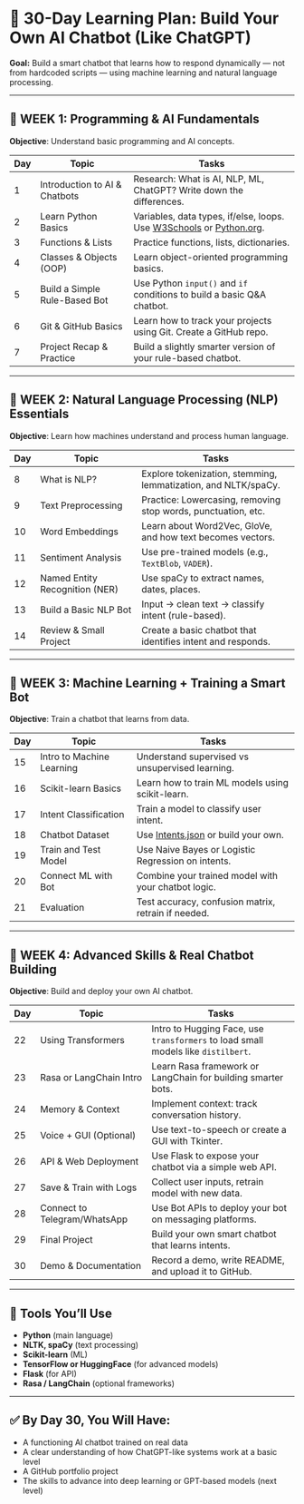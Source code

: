 
# 🧠 30-Day Learning Plan: Build Your Own AI Chatbot (Like ChatGPT)

**Goal:** Build a smart chatbot that learns how to respond dynamically — not from hardcoded scripts — using machine learning and natural language processing.

---

## 🔹 WEEK 1: Programming & AI Fundamentals
**Objective**: Understand basic programming and AI concepts.

| Day | Topic | Tasks |
|-----|-------|-------|
| 1 | Introduction to AI & Chatbots | Research: What is AI, NLP, ML, ChatGPT? Write down the differences. |
| 2 | Learn Python Basics | Variables, data types, if/else, loops. Use [W3Schools](https://www.w3schools.com/python/) or [Python.org](https://docs.python.org/3/tutorial/). |
| 3 | Functions & Lists | Practice functions, lists, dictionaries. |
| 4 | Classes & Objects (OOP) | Learn object-oriented programming basics. |
| 5 | Build a Simple Rule-Based Bot | Use Python `input()` and `if` conditions to build a basic Q&A chatbot. |
| 6 | Git & GitHub Basics | Learn how to track your projects using Git. Create a GitHub repo. |
| 7 | Project Recap & Practice | Build a slightly smarter version of your rule-based chatbot. |

---

## 🔹 WEEK 2: Natural Language Processing (NLP) Essentials
**Objective**: Learn how machines understand and process human language.

| Day | Topic | Tasks |
|-----|-------|-------|
| 8 | What is NLP? | Explore tokenization, stemming, lemmatization, and NLTK/spaCy. |
| 9 | Text Preprocessing | Practice: Lowercasing, removing stop words, punctuation, etc. |
| 10 | Word Embeddings | Learn about Word2Vec, GloVe, and how text becomes vectors. |
| 11 | Sentiment Analysis | Use pre-trained models (e.g., `TextBlob`, `VADER`). |
| 12 | Named Entity Recognition (NER) | Use spaCy to extract names, dates, places. |
| 13 | Build a Basic NLP Bot | Input → clean text → classify intent (rule-based). |
| 14 | Review & Small Project | Create a basic chatbot that identifies intent and responds. |

---

## 🔹 WEEK 3: Machine Learning + Training a Smart Bot
**Objective**: Train a chatbot that learns from data.

| Day | Topic | Tasks |
|-----|-------|-------|
| 15 | Intro to Machine Learning | Understand supervised vs unsupervised learning. |
| 16 | Scikit-learn Basics | Learn how to train ML models using scikit-learn. |
| 17 | Intent Classification | Train a model to classify user intent. |
| 18 | Chatbot Dataset | Use [Intents.json](https://github.com/python-engineer/personal-assistant) or build your own. |
| 19 | Train and Test Model | Use Naive Bayes or Logistic Regression on intents. |
| 20 | Connect ML with Bot | Combine your trained model with your chatbot logic. |
| 21 | Evaluation | Test accuracy, confusion matrix, retrain if needed. |

---

## 🔹 WEEK 4: Advanced Skills & Real Chatbot Building
**Objective**: Build and deploy your own AI chatbot.

| Day | Topic | Tasks |
|-----|-------|-------|
| 22 | Using Transformers | Intro to Hugging Face, use `transformers` to load small models like `distilbert`. |
| 23 | Rasa or LangChain Intro | Learn Rasa framework or LangChain for building smarter bots. |
| 24 | Memory & Context | Implement context: track conversation history. |
| 25 | Voice + GUI (Optional) | Use text-to-speech or create a GUI with Tkinter. |
| 26 | API & Web Deployment | Use Flask to expose your chatbot via a simple web API. |
| 27 | Save & Train with Logs | Collect user inputs, retrain model with new data. |
| 28 | Connect to Telegram/WhatsApp | Use Bot APIs to deploy your bot on messaging platforms. |
| 29 | Final Project | Build your own smart chatbot that learns intents. |
| 30 | Demo & Documentation | Record a demo, write README, and upload it to GitHub. |

---

## 🔧 Tools You’ll Use

- **Python** (main language)
- **NLTK, spaCy** (text processing)
- **Scikit-learn** (ML)
- **TensorFlow or HuggingFace** (for advanced models)
- **Flask** (for API)
- **Rasa / LangChain** (optional frameworks)

---

## ✅ By Day 30, You Will Have:

- A functioning AI chatbot trained on real data
- A clear understanding of how ChatGPT-like systems work at a basic level
- A GitHub portfolio project
- The skills to advance into deep learning or GPT-based models (next level)
